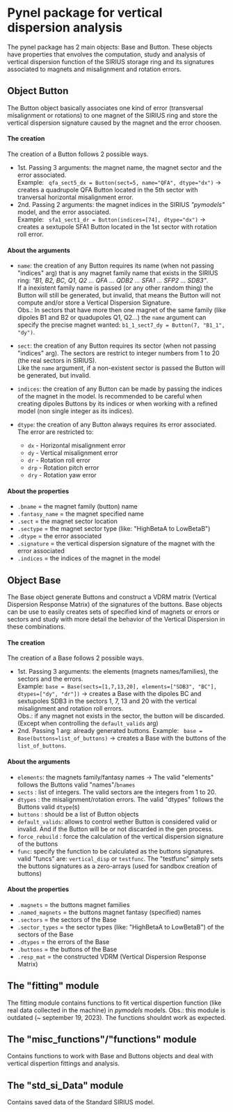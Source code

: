 # Pynel package for vertical dispersion analysis

The pynel package has 2 main objects: Base and Button. These objects have properties that envolves the computation, study and analysis of vertical dispersion function of the SIRIUS storage ring and its signatures associated to magnets and misalignment and rotation errors.

## Object Button

The Button object basically associates one kind of error (transversal misalignment or rotations) to one magnet of the SIRIUS ring and store the vertical dispersion signature caused by the magnet and the error choosen.

#### The creation
The creation of a Button follows 2 possible ways. 
- 1st. Passing 3 arguments: the magnet name, the magnet sector and the error associated. \
Example: ``` qfa_sect5_dx = Button(sect=5, name="QFA", dtype="dx")``` -> creates a quadrupole QFA Button located in the 5th sector with tranversal horizontal misalignment error. 
- 2nd. Passing 2 arguments: the magnet indices in the SIRIUS _"pymodels"_ model, and the error associated. \
Example: ``` sfa1_sect1_dr = Button(indices=[74], dtype="dx")``` -> creates a sextupole SFA1 Button located in the 1st sector with rotation roll error. 

#### About the arguments
- ```name```: the creation of any Button requires its name (when not passing "indices" arg) that is any magnet family name that exists in the SIRIUS ring: _"B1, B2, BC, Q1, Q2 ... QFA ... QDB2 ... SFA1 ... SFP2 ... SDB3"_. \
If a inexistent family name is passed (or any other random thing) the Button will still be generated, but invalid, that means the Button will not compute and/or store a Vertical Dispersion Signature. \
Obs.: In sectors that have more then one magnet of the same family (like dipoles B1 and B2 or quadupoles Q1, Q2...) the ```name``` argument can specify the precise magnet wanted: ```b1_1_sect7_dy = Button(7, "B1_1", "dy")```.

- ```sect```: the creation of any Button requires its sector (when not passing "indices" arg). The sectors are restrict to integer numbers from 1 to 20 (the real sectors in SIRIUS). \
Like the ```name``` argument, if a non-existent sector is passed the Button will be generated, but invalid.

- ```indices```: the creation of any Button can be made by passing the indices of the magnet in the model. Is recommended to be careful when creating dipoles Buttons by its indices or when working with a refined model (non single integer as its indices).

- ```dtype```: the creation of any Button always requires its error associated. The error are restricted to: 
    - ```dx``` - Horizontal misalignment error
    - ```dy``` - Vertical misalignment error
    - ```dr``` - Rotation roll error
    - ```drp``` - Rotation pitch error
    - ```dry``` - Rotation yaw error 

#### About the properties
- ```.bname``` = the magnet family (button) name
- ```.fantasy_name``` = the magnet specified name
- ```.sect``` = the magnet sector location
- ```.sectype``` = the magnet sector type (like: "HighBetaA to LowBetaB") 
- ```.dtype``` = the error associated
- ```.signature``` = the vertical dispersion signature of the magnet with the error associated
- ```.indices```  = the indices of the magnet in the model

## Object Base
The Base object generate Buttons and construct a VDRM matrix (Vertical Dispersion Response Matrix) of the signatures of the buttons. Base objects can be use to easily creates sets of specified kind of magnets or errors or sectors and study with more detail the behavior of the Vertical Dispersion in these combinations.

#### The creation
The creation of a Base follows 2 possible ways. 
- 1st. Passing 3 arguments: the elements (magnets names/families), the sectors and the errors. \
Example: ```base = Base(sects=[1,7,13,20], elements=["SDB3", "BC"], dtypes=["dy", "dr"])``` -> creates a Base with the dipoles BC and sextupoles SDB3 in the sectors 1, 7, 13 and 20 with the vertical misalignment and rotation roll errors. \
Obs.: if any magnet not exists in the sector, the button will be discarded. (Except when controlling the ```default_valids``` arg)
- 2nd. Passing 1 arg: already generated buttons. Example: ``` base = Base(buttons=list_of_buttons)``` -> creates a Base with the buttons of the ```list_of_buttons```.

#### About the arguments
- ```elements```: the magnets family/fantasy names -> The valid "elements" follows the Buttons valid "names"/```bnames```
- ```sects``` : list of integers. The valid sectors are the integers from 1 to 20.
- ```dtypes``` : the misalignment/rotation errors. The valid "dtypes" follows the Buttons valid ```dtype```(s)
- ```buttons``` : should be a list of Button objects
- ```default_valids```: allows to control wether Button is considered valid or invalid. And if the Button will be or not discarded in the gen process.
- ```force_rebuild``` : force the calculation of the vertical dispersion signature of the buttons
- ```func```: specify the function to be calculated as the buttons signatures. valid "funcs" are: `vertical_disp` or `testfunc`. The "testfunc" simply sets the buttons signatures as a zero-arrays (used for sandbox creation of buttons)

#### About the properties
- ```.magnets``` = the buttons magnet families
- ```.named_magnets``` = the buttons magnet fantasy (specified) names
- ```.sectors``` = the sectors of the Base
- ```.sector_types``` = the sector types (like: "HighBetaA to LowBetaB") of the sectors of the Base
- ```.dtypes``` = the errors of the Base
- ```.buttons``` = the buttons of the Base
- ```.resp_mat``` = the constructed VDRM (Vertical Dispersion Response Matrix)

## The "fitting" module

The fitting module contains functions to fit vertical dispertion function (like real data collected in the machine) in _pymodels_ models.
Obs.: this module is outdated (~ september 19, 2023). The functions shouldnt work as expected.

## The "misc_functions"/"functions" module

Contains functions to work with Base and Buttons objects and deal with vertical dispertion fittings and analysis.

## The "std_si_Data" module

Contains saved data of the Standard SIRIUS model.